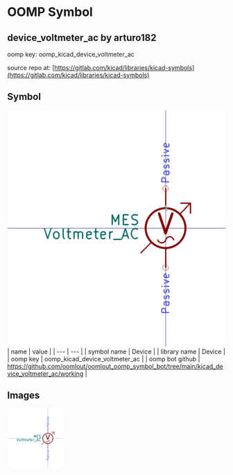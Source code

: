 # OOMP Symbol  
## device_voltmeter_ac  by arturo182  
  
oomp key: oomp_kicad_device_voltmeter_ac  
  
source repo at: [https://gitlab.com/kicad/libraries/kicad-symbols](https://gitlab.com/kicad/libraries/kicad-symbols)  
## Symbol  
  
[![working.png](working_600.png)](working.png)  
| name | value | 
| --- | --- | 
| symbol name | Device | 
| library name | Device | 
| oomp key | oomp_kicad_device_voltmeter_ac | 
| oomp bot github | https://github.com/oomlout/oomlout_oomp_symbol_bot/tree/main/kicad_device_voltmeter_ac/working | 
## Images  
  
[![working.png](working_140.png)](working.png)  
